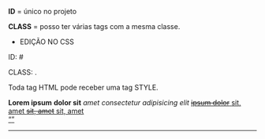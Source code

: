 **ID** = único no projeto <p>
**CLASS** = posso ter várias tags com a mesma classe.

- EDIÇÃO NO CSS

ID: # <p>
CLASS: .

Toda tag HTML pode receber uma tag STYLE.

<b>Lorem ipsum</b> <!-- Texto em negrito </!-->
<strong>dolor sit</strong> <!-- Texto em negrito porém para ferramentas de leitura é considerado "destacado" </!-->
<i>amet consectetur</i> <!-- Texto em itálico </!-->
<em>adipisicing elit</em> <!-- Texto em itálico porém com "enfase"</!-->
<a href="https://www.google.com.br/" target="_blank"> <!-- Link que abre em nova aba </!-->
<del>ipsum dolor</del> <!-- Errata </!-->
<ins>sit, amet</ins> <!-- Correção </!-->
<s>sit, amet</s> <!-- Adiciona risco no texto </!-->
<u>sit, amet</u> <!-- Adiciona risco abaixo no texto </!-->
<small></small> <!-- Deixa o texto um pouco menor </!-->
<sup></sup> <!-- Tag para elevar um dois ao quadrado, por exemplo </!-->
<sub></sub> <!-- Tag para elevar um H20, por exemplo </!-->
<br> <!-- Tag de quebra de linha </!-->
<q></q> <!-- Tag de citação </!-->
<blockquote></blockquote>  <!-- Tag de bloco de citação </!-->
<hr> <!-- Tag de adição de linha </!-->
<code></code> <!-- Tag de adição de linha de código </!-->
<pre></pre> <!-- Tag para formatação de código com espaços </!-->
<span></span> <!-- Tag de container genérico </!-->
<div></div> <!-- É um bloco. Quebra o texto, diferente da SPAN </!-->